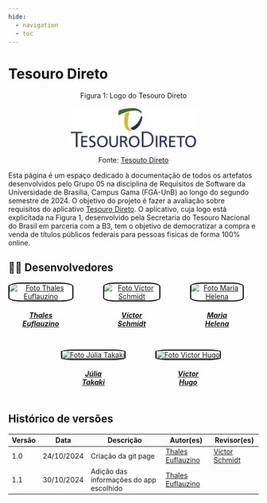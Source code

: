 ```yaml
---
hide:
  - navigation
  - toc
---
```


# Tesouro Direto


<p align="center" > <font>Figura 1: Logo do Tesouro Direto</font> <br><br><img style="border-radius: 0%" src="assets/logo-tesourodireto.png" width = 50%></p>
<p align="center" > <font>Fonte: <a href="https://www.tesourodireto.com.br">Tesouto Direto</a></font> <br></p>

Esta página é um espaço dedicado à documentação de todos os artefatos desenvolvidos pelo Grupo 05 na disciplina de Requisitos de Software da Universidade de Brasília, Campus Gama (FGA-UnB) ao longo do segundo semestre de 2024. O objetivo do projeto é fazer a avaliação sobre requisitos do aplicativo [Tesouro Direto](https://www.tesourodireto.com.br). O aplicativo, cuja logo está explicitada na Figura 1, desenvolvido pela Secretaria do Tesouro Nacional do Brasil em parceria com a B3, tem o objetivo de democratizar a compra e venda de títulos públicos federais para pessoas físicas de forma 100% online.

## 👨‍💻 Desenvolvedores

<div style="display: flex; flex-direction: column; align-items: center; gap: 10px;">
    <div style="display: flex; align-items: end; justify-content: center; gap: 30px;">
        <div style="text-align: center;">
            <a href="https://github.com/thaleseuflauzino">
                <img src="https://github.com/thaleseuflauzino.png" alt="Foto Thales Euflauzino" width="130px" height="50%" style="border-radius:20%; border: 2px solid black"/>
                <h5 class="text-center">Thales<br>Euflauzino</h5>
        </div>
        <div style="text-align: center;">
            <a href="https://github.com/moonshinerd">
                <img src="https://github.com/moonshinerd.png" alt="Foto Víctor Schmidt" width="130px" height="50%" style="border-radius:20%; border: 2px solid black"/>
                <h5 class="text-center">Víctor<br>Schmidt</h5>
        </div>
        <div style="text-align: center;">
            <a href="https://github.com/MariaCHelena">
                <img src="https://github.com/MariaCHelena.png" alt="Foto Maria Helena" width="130px" height="50%" style="border-radius:20%; border: 2px solid black"/>
                <h5 class="text-center">Maria<br>Helena</h5>
        </div>
    </div>
    <div style="display: flex; align-items: end; justify-content: center; gap: 30px;">
        <div style="text-align: center;">
            <a href="https://github.com/juliatakaki">
                <img src="https://github.com/juliatakaki.png" alt="Foto Júlia Takaki" width="130px" height="50%" style="border-radius:20%; border: 2px solid black"/>
                <h5 class="text-center">Júlia<br>Takaki</h5>
        </div>
        <div style="text-align: center;">
            <a href="https://github.com/ViictorHugoo">
                <img src="https://github.com/ViictorHugoo.png" alt="Foto Victor Hugo" width="130px" height="50%" style="border-radius:20%; border: 2px solid black"/>
                <h5 class="text-center">Victor<br>Hugo</h5>
            </a>
        </div>  
    </div>
</div>

## Histórico de versões

Versão |   Data  | Descrição | Autor(es) | Revisor(es)
------ | ---- | ------ | ---------- | ----------
1.0 | 24/10/2024 | Criação da git page | [Thales Euflauzino](https://github.com/thaleseuflauzino) | [Víctor Schmidt](https://github.com/moonshinerd)
1.1 | 30/10/2024 | Adição das informações do app escolhido | [Thales Euflauzino](https://github.com/thaleseuflauzino) | 
